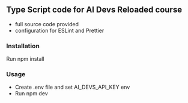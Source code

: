 ## Type Script code for AI Devs Reloaded course
- full source code provided
- configuration for ESLint and Prettier

### Installation 
Run npm install

### Usage
- Create .env file and set AI_DEVS_API_KEY env 
- Run npm dev
